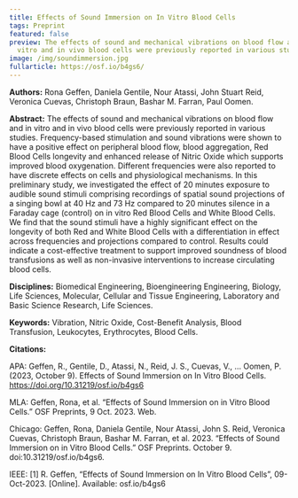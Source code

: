 ```yaml
---
title: Effects of Sound Immersion on In Vitro Blood Cells
tags: Preprint
featured: false
preview: The effects of sound and mechanical vibrations on blood flow and in
  vitro and in vivo blood cells were previously reported in various studies.
image: /img/soundimmersion.jpg
fullarticle: https://osf.io/b4gs6/
---
```

**Authors:** Rona Geffen, Daniela Gentile, Nour Atassi, John Stuart Reid, Veronica Cuevas, Christoph Braun, Bashar M. Farran, Paul Oomen.

**Abstract:** The effects of sound and mechanical vibrations on blood flow and in vitro and in vivo blood cells were previously reported in various studies. Frequency-based stimulation and sound vibrations were shown to have a positive effect on peripheral blood flow, blood aggregation, Red Blood Cells longevity and enhanced release of Nitric Oxide which supports improved blood oxygenation. Different frequencies were also reported to have discrete effects on cells and physiological mechanisms. In this preliminary study, we investigated the effect of 20 minutes exposure to audible sound stimuli comprising recordings of spatial sound projections of a singing bowl at 40 Hz and 73 Hz compared to 20 minutes silence in a Faraday cage (control) on in vitro Red Blood Cells and White Blood Cells. We find that the sound stimuli have a highly significant effect on the longevity of both Red and White Blood Cells with a differentiation in effect across frequencies and projections compared to control. Results could indicate a cost-effective treatment to support improved soundness of blood transfusions as well as non-invasive interventions to increase circulating blood cells.

**Disciplines:** Biomedical Engineering, Bioengineering Engineering, Biology, Life Sciences, Molecular, Cellular and Tissue Engineering, Laboratory and Basic Science Research, Life Sciences.

**Keywords:**  Vibration, Nitric Oxide, Cost-Benefit Analysis, Blood Transfusion, Leukocytes, Erythrocytes,  Blood Cells.

**Citations:**

APA: Geffen, R., Gentile, D., Atassi, N., Reid, J. S., Cuevas, V., … Oomen, P. (2023, October 9). Effects of Sound Immersion on In Vitro Blood Cells. https://doi.org/10.31219/osf.io/b4gs6

MLA: Geffen, Rona, et al. “Effects of Sound Immersion on in Vitro Blood Cells.” OSF Preprints, 9 Oct. 2023. Web.

Chicago: Geffen, Rona, Daniela Gentile, Nour Atassi, John S. Reid, Veronica Cuevas, Christoph Braun, Bashar M. Farran, et al. 2023. “Effects of Sound Immersion on in Vitro Blood Cells.” OSF Preprints. October 9. doi:10.31219/osf.io/b4gs6.

IEEE: \[1] R. Geffen, “Effects of Sound Immersion on In Vitro Blood Cells”, 09-Oct-2023. \[Online]. Available: osf.io/b4gs6
